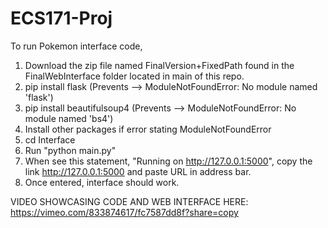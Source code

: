 # ECS171-Proj
To run Pokemon interface code,
1. Download the zip file named FinalVersion+FixedPath found in the FinalWebInterface folder located in main of this repo.
2. pip install flask (Prevents --> ModuleNotFoundError: No module named 'flask')
3. pip install beautifulsoup4 (Prevents --> ModuleNotFoundError: No module named 'bs4')
4. Install other packages if error stating ModuleNotFoundError
5. cd Interface 
6. Run "python main.py"
7. When see this statement, "Running on http://127.0.0.1:5000", copy the link http://127.0.0.1:5000 and paste URL in address bar.
8. Once entered, interface should work.


VIDEO SHOWCASING CODE AND WEB INTERFACE HERE: https://vimeo.com/833874617/fc7587dd8f?share=copy
